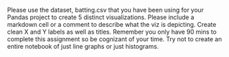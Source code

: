 
Please use the dataset, batting.csv that you have been using for your Pandas project to create 5 distinct visualizations.   Please include a markdown cell or a comment to describe what the viz is depicting.  Create clean X and Y labels as well as titles.  Remember you only have 90 mins to complete this assignment so be cognizant of your time.  Try not to create an entire notebook of just line graphs or just histograms.  
